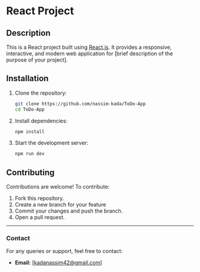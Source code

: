 # React Project

## Description
This is a React project built using [React.js](https://reactjs.org/). It provides a responsive, interactive, and modern web application for [brief description of the purpose of your project].

## Installation

1. Clone the repository:
   ```bash
   git clone https://github.com/nassim-kada/ToDo-App
   cd ToDo-App
   ```

2. Install dependencies:
   ```bash
   npm install
   ```

3. Start the development server:
   ```bash
   npm run dev
   ```
## Contributing
Contributions are welcome! To contribute:
1. Fork this repository.
2. Create a new branch for your feature
3. Commit your changes and push the branch.
4. Open a pull request.



---

### Contact
For any queries or support, feel free to contact:
- **Email:** [kadanassim42@gmail.com]
